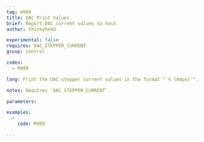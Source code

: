 ```yaml
---
tag: m909
title: DAC Print Values
brief: Report DAC current values to host
author: thinkyhead

experimental: false
requires: DAC_STEPPER_CURRENT
group: control

codes:
  - M909

long: Print the DAC stepper current values in the format "`% (Amps)`".

notes: Requires `DAC_STEPPER_CURRENT`.

parameters:

examples:
  -
    code: M909

---
```



